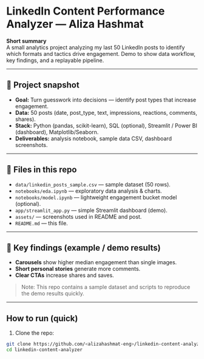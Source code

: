 # LinkedIn Content Performance Analyzer — Aliza Hashmat

**Short summary**  
A small analytics project analyzing my last 50 LinkedIn posts to identify which formats and tactics drive engagement. Demo to show data workflow, key findings, and a replayable pipeline.

---

## 🚀 Project snapshot
- **Goal:** Turn guesswork into decisions — identify post types that increase engagement.
- **Data:** 50 posts (date, post_type, text, impressions, reactions, comments, shares).
- **Stack:** Python (pandas, scikit-learn), SQL (optional), Streamlit / Power BI (dashboard), Matplotlib/Seaborn.
- **Deliverables:** analysis notebook, sample data CSV, dashboard screenshots.

---

## 📂 Files in this repo
- `data/linkedin_posts_sample.csv` — sample dataset (50 rows).  
- `notebooks/eda.ipynb` — exploratory data analysis & charts.  
- `notebooks/model.ipynb` — lightweight engagement bucket model (optional).  
- `app/streamlit_app.py` — simple Streamlit dashboard (demo).  
- `assets/` — screenshots used in README and post.  
- `README.md` — this file.

---

## 🔎 Key findings (example / demo results)
- **Carousels** show higher median engagement than single images.  
- **Short personal stories** generate more comments.  
- **Clear CTAs** increase shares and saves.

> Note: This repo contains a sample dataset and scripts to reproduce the demo results quickly.

---

## How to run (quick)
1. Clone the repo:
```bash
git clone https://github.com/<alizahashmat-eng>/linkedin-content-analyzer.git
cd linkedin-content-analyzer
